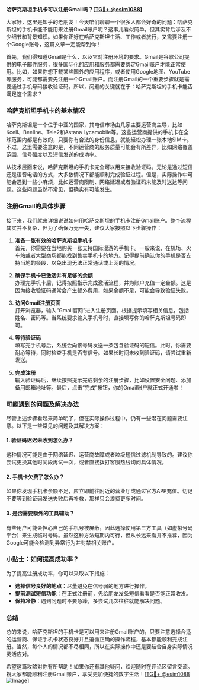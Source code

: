 **哈萨克斯坦手机卡可以注册Gmail吗？[[TG💪+ @esim1088](https://t.me/s/esim1088)]**

大家好，这里是知乎的老朋友！今天咱们聊聊一个很多人都会好奇的问题：哈萨克斯坦的手机卡能不能用来注册Gmail账户呢？这事儿看似简单，但其实背后涉及不少细节和背景知识。如果你正好在哈萨克斯坦生活、工作或者旅行，又需要注册一个Google账号，这篇文章一定能帮到你！

首先，我们得知道Gmail是什么，以及它对注册环境的要求。Gmail是谷歌公司提供的电子邮件服务，很多国际化的应用和服务都需要绑定Gmail账户才能正常使用。比如，如果你想下载某些国外的应用程序，或者使用Google地图、YouTube等服务，可能都需要先注册一个Gmail账户。而注册Gmail的一个重要步骤就是需要通过手机号码接收验证码。所以，问题的关键就在于：哈萨克斯坦的手机卡能否满足这个需求？

### 哈萨克斯坦手机卡的基本情况

哈萨克斯坦是一个位于中亚的国家，其电信市场由几家主要运营商主导，比如Kcell、Beeline、Tele2和Astana Lycamobile等。这些运营商提供的手机卡在全球范围内都是有效的，只要你有合法的身份信息，就能轻松办理一张本地SIM卡。不过，这里需要注意的是，不同运营商的服务质量可能会有所差异，比如网络覆盖范围、信号强度以及短信发送的成功率。

从技术层面来说，哈萨克斯坦的手机卡完全可以用来接收验证码。无论是通过短信还是语音电话的方式，大多数情况下都能顺利完成验证过程。但是，实际操作中可能会遇到一些小麻烦，比如运营商限制、网络延迟或者验证码未能及时送达等问题。这些问题虽然不常见，但确实有可能发生。

### 注册Gmail的具体步骤

接下来，我们就来详细说说如何用哈萨克斯坦的手机卡注册Gmail账户。整个流程其实并不复杂，但为了确保万无一失，建议大家按照以下步骤操作：

1. **准备一张有效的哈萨克斯坦手机卡**  
   首先，你需要在当地购买一张支持国际漫游的手机卡。一般来说，在机场、火车站或者大型商场都能找到售卖手机卡的地方。记得提前确认你的手机是否支持当地的频段，以免出现无法正常通话或上网的情况。

2. **确保手机卡已激活并有足够的余额**  
   办理完手机卡后，记得按照指示完成激活流程，并为账户充值一定金额。这是因为接收验证码通常会产生额外费用，如果余额不足，可能会导致验证失败。

3. **访问Gmail注册页面**  
   打开浏览器，输入“Gmail官网”进入注册页面。根据提示填写相关信息，包括姓名、密码等。当系统要求输入手机号时，直接填写你的哈萨克斯坦号码即可。

4. **等待验证码**  
   填写完手机号后，系统会向该号码发送一条包含验证码的短信。此时，你需要耐心等待，同时检查手机是否有信号。如果长时间未收到验证码，请尝试重新发送。

5. **完成注册**  
   输入验证码后，继续按照提示完成剩余的注册步骤，比如设置安全问题、添加备用邮箱地址等。最后，点击“完成”按钮，你的Gmail账户就正式开通啦！

### 可能遇到的问题及解决办法

尽管上述步骤看起来简单明了，但在实际操作过程中，仍有一些潜在问题需要注意。以下是一些常见的问题及其解决方案：

#### 1. 验证码迟迟未收到怎么办？
这种情况可能是由于网络延迟、运营商故障或者垃圾短信过滤机制导致的。建议你尝试更换其他时间段再试一次，或者直接拨打客服热线询问具体情况。

#### 2. 手机卡欠费了怎么办？
如果你发现手机卡余额不足，应立即前往附近的营业厅或通过官方APP充值。切记不要等到验证码发送失败后再补救，那样只会浪费更多时间。

#### 3. 是否需要额外的工具辅助？
有些用户可能会担心自己的手机号被屏蔽，因此选择使用第三方工具（如虚拟号码平台）来生成临时号码。虽然这种方法短期内可行，但从长远来看并不推荐，因为Google可能会检测到异常行为并封禁相关账户。

### 小贴士：如何提高成功率？

为了提高注册成功率，你可以采取以下措施：
- **选择信号良好的地点**：尽量避免在信号弱的地方进行操作。
- **提前测试短信功能**：在正式注册前，先给朋友发条短信看看是否能正常收发。
- **保持冷静**：遇到问题时不要急躁，多尝试几次往往就能解决问题。

### 总结

总的来说，哈萨克斯坦的手机卡是可以用来注册Gmail账户的，只要注意选择合适的运营商、保证手机卡状态良好并且遵循正确的操作流程，基本都能顺利完成注册。当然，每个人的情况都不尽相同，所以在实际操作中还是要结合自身实际情况灵活应对。

希望这篇攻略对你有所帮助！如果你还有其他疑问，欢迎随时在评论区留言交流。祝大家都能顺利注册Gmail账户，享受更加便捷的数字生活！[[TG💪+ @esim1088](https://t.me/s/esim1088) ![Image](https://i.postimg.cc/4NQfJmqS/Snipaste-2025-05-13-00-14-12.png)]